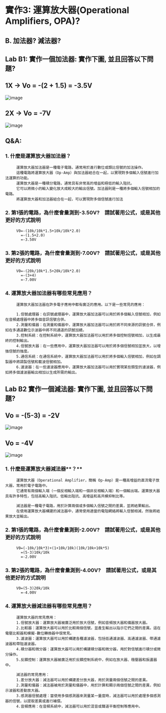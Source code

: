 # 實作3: 運算放大器(Operational Amplifiers, OPA)? 
## B. 加法器? 減法器?
## Lab B1: 實作一個加法器: 實作下圖, 並且回答以下問題?
## 1X → Vo = -(2 + 1.5) = -3.5V
![image](https://github.com/User106/ec2024/assets/162288190/2df2e025-4911-4cc4-b3a1-94399632ab74)

## 2X → Vo = -7V
![image](https://github.com/User106/ec2024/assets/162288190/3a53170f-d2ce-483c-86a8-0a2e09386cf6)

## Q&A:

### **1. 什麼是運算放大器加法器？**
         運算放大器加法器是一種電子電路，通常用於進行數位或類比信號的加法操作。
         這種電路將運算放大器（Op-Amp）與加法器結合在一起，以實現對多個輸入信號進行加法運算的功能。
         運算放大器是一種積分電路，通常具有非常高的增益和極低的輸入阻抗。
         它可以將微小的輸入變化放大成較大的輸出信號。加法器則是一種將多個輸入信號相加的電路。
         將運算放大器和加法器組合在一起，可以實現對多個信號進行加法
         
### **2. 第1張的電路，為什麼會量測到-3.50V?　請試著用公式，或是其他更好的方式說明**
         V0=-(10k/10k*1.5+10k/10k*2.0)
           =-(1.5+2.0)
           =-3.50V
           
### **3. 第2張的電路，為什麼會量測到-7.00V?　請試著用公式，或是其他更好的方式說明**
         V0=-(20k/10k*1.5+20k/10k*2.0)
           =-(3+4)
           =-7.00V
           
### **4. 運算放大器加法器有哪些常見應用？**
         運算放大器加法器在許多電子應用中都有廣泛的應用。以下是一些常見的應用：

         1.信號處理器：在訊號處理器中，運算放大器加法器可以用於將多個輸入信號相加，例如在音頻處理器中將多個音訊信號合併。
         2.測量和儀器：在測量和儀器中，運算放大器加法器可以用於將不同來源的訊號合併，例如在多通道數位示波器中將不同通道的訊號加總。
         3.控制系統：在控制系統中，運算放大器加法器可以用於將多個控制信號相加，以生成最終的控制輸出。
         4.信號放大器：在一些應用中，運算放大器加法器可以用於將多個信號相加並放大，以增強信號的強度。
         5.通信系統：在通信系統中，運算放大器加法器可以用於將多個輸入信號相加，例如在調製器中將調製信號和載波信號相加。
         6.濾波器：在一些濾波器應用中，運算放大器加法器可以用於實現某些類型的濾波器，例如將多個濾波器輸出相加以生成所需的輸出。
         
## Lab B2 實作一個減法器: 實作下圖, 並且回答以下問題?
## Vo = -(5-3) = -2V
![image](https://github.com/User106/ec2024/assets/162288190/97dedf01-ad3c-4e74-a26b-35b2b0dd1529)

## Vo = -4V
![image](https://github.com/User106/ec2024/assets/162288190/1c6ee098-ef09-4161-b1bc-9b62017440b8)

### **1. 什麼是運算放大器**減法器**？**
         運算放大器（Operational Amplifier，簡稱 Op-Amp）是一種高增益的直流電子放大器，常用於電子電路中。
         它通常有兩個輸入端（一個反相輸入端和一個非反相輸入端）和一個輸出端。運算放大器具有許多特性，包括高輸入阻抗、低輸出阻抗、高增益和高共模抑制比等。
        
         減法器是一種電子電路，用於計算兩個或多個輸入信號之間的差異，並將結果輸出。
         在使用運算放大器構建的減法器中，通常使用適當的電阻網絡將輸入信號相減，然後將結果放大並輸出。
         
### **2. 第1張的電路，為什麼會量測到-2.00V?　請試著用公式，或是其他更好的方式說明**
         V0=(-10k/10k*3)+(1+10k/10k)(10k/10k+10k*5)
           =(5-3)10k/10k
           =-2.00V
           
### **3. 第2張的電路，為什麼會量測到-4.00V?　請試著用公式，或是其他更好的方式說明**
         V0=(5-3)20k/10k
           =-4.00V
           
### **4. 運算放大器**減法器**有哪些常見應用？**
         運算放大器的常見應用：
         1.信號放大器：運算放大器被廣泛用於放大信號，例如音頻放大器和儀器放大器。
         2.比較器：運算放大器可以用於比較兩個信號，並產生輸出以指示它們之間的差異。這在電壓比較器和模擬-數位轉換器中很常見。
         3.濾波器：運算放大器可以用於構建各種濾波器，包括低通濾波器、高通濾波器、帶通濾波器和帶阻濾波器。
         4.積分器和微分器：運算放大器可以用於構建積分器和微分器，用於對信號進行積分或微分操作。
         5.反饋控制：運算放大器被廣泛用於反饋控制系統中，例如在放大器、穩壓器和振盪器中。

         減法器的常見應用：
         1.差分放大器：減法器可以用於構建差分放大器，用於測量兩個信號之間的差異。
         2.測量和儀器：減法器被用於測量和儀器中，用於計算和顯示兩個信號之間的差異，例如示波器和差動放大器。
         3.感測器信號處理：當使用多個感測器來測量某一量度時，減法器可以用於處理多個感測器的信號，以提取差異或進行補償。
         4.音頻應用：在音頻系統中，減法器可以用於混音或聲道平衡控制等應用中。
